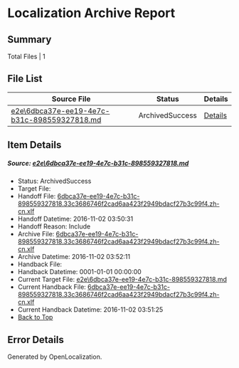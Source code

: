 # <a name='report-top'></a> Localization Archive Report

## Summary
 Total Files | 1

## File List
 Source File | Status | Details 
 ----------- | ------ | ------- 
 [e2e\6dbca37e-ee19-4e7c-b31c-898559327818.md](https://github.com/OpenLocalizationTestOrg/ol-test0/blob/7d9c2a4eba589d9d28bda4c847a88cba998dd0b4/e2e/6dbca37e-ee19-4e7c-b31c-898559327818.md) | ArchivedSuccess | [Details](#a7981f7e16a1bf6b7321b17605a12c836b9e535f1)

## Item Details
##### <a name='a7981f7e16a1bf6b7321b17605a12c836b9e535f1'></a> Source: [e2e\6dbca37e-ee19-4e7c-b31c-898559327818.md](https://github.com/OpenLocalizationTestOrg/ol-test0/blob/7d9c2a4eba589d9d28bda4c847a88cba998dd0b4/e2e/6dbca37e-ee19-4e7c-b31c-898559327818.md)
* Status: ArchivedSuccess
* Target File: 
* Handoff File: [6dbca37e-ee19-4e7c-b31c-898559327818.33c3686746f2cad6aa423f2949bdacf27b3c99f4.zh-cn.xlf](https://github.com/OpenLocalizationTestOrg/ol-test0-handoff/blob/0cd090fd02af19898078bdec41427716f12b80e8/ol-handoff/OpenLocalizationTestOrg/ol-test0-zhcn/yufeih/ht/6dbca37e-ee19-4e7c-b31c-898559327818.33c3686746f2cad6aa423f2949bdacf27b3c99f4.zh-cn.xlf)
* Handoff Datetime: 2016-11-02 03:50:31
* Handoff Reason: Include
* Archive File: [6dbca37e-ee19-4e7c-b31c-898559327818.33c3686746f2cad6aa423f2949bdacf27b3c99f4.zh-cn.xlf](https://github.com/OpenLocalizationTestOrg/ol-test0-handoff/blob/b44c16edd20c4c23e8e67c2c7b8746fd1e51f085/ol-archive/OpenLocalizationTestOrg/ol-test0-zhcn/yufeih/ht/6dbca37e-ee19-4e7c-b31c-898559327818.33c3686746f2cad6aa423f2949bdacf27b3c99f4.zh-cn.xlf)
* Archive Datetime: 2016-11-02 03:52:11
* Handback File: 
* Handback Datetime: 0001-01-01 00:00:00
* Current Target File: [e2e\6dbca37e-ee19-4e7c-b31c-898559327818.md](https://github.com/OpenLocalizationTestOrg/ol-test0-zhcn/blob/9a8983b84181df172b7c3d53b6cc20ba96057244/e2e/6dbca37e-ee19-4e7c-b31c-898559327818.md)
* Current Handback File: [6dbca37e-ee19-4e7c-b31c-898559327818.33c3686746f2cad6aa423f2949bdacf27b3c99f4.zh-cn.xlf](https://github.com/OpenLocalizationTestOrg/ol-test0-handback/blob/c3d6a217f8c15114d3d0725faf0f3acb104ad25f/ol-handback/OpenLocalizationTestOrg/ol-test0-zhcn/yufeih/ht/6dbca37e-ee19-4e7c-b31c-898559327818.33c3686746f2cad6aa423f2949bdacf27b3c99f4.zh-cn.xlf)
* Current Handback Datetime: 2016-11-02 03:51:25
* [Back to Top](#report-top)


## Error Details

Generated by OpenLocalization.
